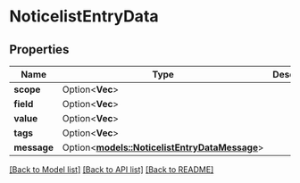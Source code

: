# NoticelistEntryData

## Properties

Name | Type | Description | Notes
------------ | ------------- | ------------- | -------------
**scope** | Option<**Vec<String>**> |  | [optional]
**field** | Option<**Vec<String>**> |  | [optional]
**value** | Option<**Vec<String>**> |  | [optional]
**tags** | Option<**Vec<String>**> |  | [optional]
**message** | Option<[**models::NoticelistEntryDataMessage**](NoticelistEntry_data_message.md)> |  | [optional]

[[Back to Model list]](../README.md#documentation-for-models) [[Back to API list]](../README.md#documentation-for-api-endpoints) [[Back to README]](../README.md)


